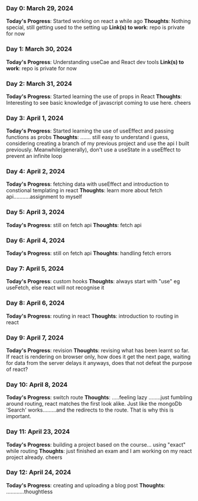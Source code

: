 <!-- # 100 Days Of Code - Log

### Day 0: February 30, 2016 (Example 1)
##### (delete me or comment me out)

**Today's Progress**: Fixed CSS, worked on canvas functionality for the app.

**Thoughts:** I really struggled with CSS, but, overall, I feel like I am slowly getting better at it. Canvas is still new for me, but I managed to figure out some basic functionality.

**Link to work:** [Calculator App](http://www.example.com)

### Day 0: February 30, 2016 (Example 2)
##### (delete me or comment me out)

**Today's Progress**: Fixed CSS, worked on canvas functionality for the app.

**Thoughts**: I really struggled with CSS, but, overall, I feel like I am slowly getting better at it. Canvas is still new for me, but I managed to figure out some basic functionality.

**Link(s) to work**: [Calculator App](http://www.example.com)


### Day 1: June 27, Monday

**Today's Progress**: I've gone through many exercises on FreeCodeCamp.

**Thoughts** I've recently started coding, and it's a great feeling when I finally solve an algorithm challenge after a lot of attempts and hours spent.

**Link(s) to work**
1. [Find the Longest Word in a String](https://www.freecodecamp.com/challenges/find-the-longest-word-in-a-string)
2. [Title Case a Sentence](https://www.freecodecamp.com/challenges/title-case-a-sentence) -->

### Day 0: March 29, 2024

**Today's Progress**: Started working on react a while ago
**Thoughts**: Nothing special, still getting used to the setting up
**Link(s) to work**: repo is private for now

### Day 1: March 30, 2024

**Today's Progress**: Understanding useCae and React dev tools
**Link(s) to work**: repo is private for now


### Day 2: March 31, 2024

**Today's Progress**: Started learning the use of props in React
**Thoughts**: Interesting to see basic knowledge of javascript coming to use here. cheers

### Day 3: April 1, 2024

**Today's Progress**: Started learning the use of useEffect and passing functions as probs
**Thoughts**: ....... still easy to understand i guess, considering creating a branch of my previous project and use the api I built previously. Meanwhile(generally), don't use a useState in a useEffect to prevent an infinite loop

### Day 4: April 2, 2024

**Today's Progress**: fetching data with useEffect and introduction to constional templating in react
**Thoughts**: learn more about fetch api...........assignment to myself


### Day 5: April 3, 2024

**Today's Progress**: still on fetch api
**Thoughts**: fetch api

### Day 6: April 4, 2024

**Today's Progress**: still on fetch api
**Thoughts**: handling fetch errors


### Day 7: April 5, 2024

**Today's Progress**: custom hooks
**Thoughts**: always start with "use" eg useFetch, else react will not recognise it

### Day 8: April 6, 2024

**Today's Progress**: routing in react
**Thoughts**: introduction to routing in react


### Day 9: April 7, 2024

**Today's Progress**: revision
**Thoughts**: revising what has been learnt so far. If react is rendering on browser only, how does it get the next page, waiting for data from the server delays it anyways, does that not defeat the purpose of react?


### Day 10: April 8, 2024

**Today's Progress**: switch  route
**Thoughts**: .....feeling lazy ........just fumbling around routing, react matches the first look alike. Just like the mongoDb 'Search' works.........and the redirects to the route. That is why this is important.


### Day 11: April 23, 2024

**Today's Progress**: building a project based on the course... using "exact" while routing
**Thoughts**: just finished an exam and I am working on my react project already. cheers

### Day 12: April 24, 2024

**Today's Progress**: creating  and uploading a blog post
**Thoughts**: ............thoughtless